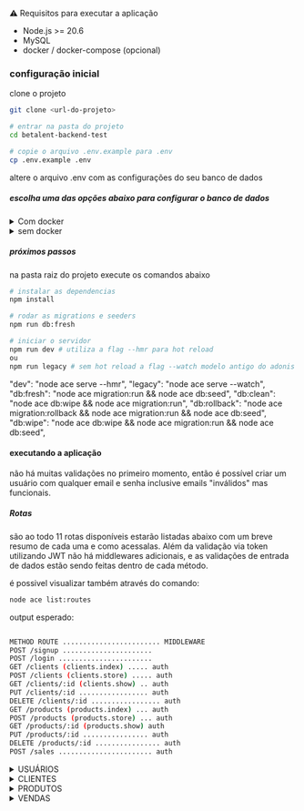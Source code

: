 :warning: Requisitos para executar a aplicação

- Node.js >= 20.6
- MySQL
- docker / docker-compose (opcional)

### configuração inicial

clone o projeto

```bash
git clone <url-do-projeto>

# entrar na pasta do projeto
cd betalent-backend-test

# copie o arquivo .env.example para .env
cp .env.example .env
```

altere o arquivo .env com as configurações do seu banco de dados

##### escolha uma das opções abaixo para configurar o banco de dados

<details>
  <summary>Com docker</summary>
-
```bash
docker-compose up -d
```
</details>

<details>
<summary>sem docker</summary>

garanta que o mysql esteja rodando e crie manualmente o database com o nome
que preferir mas que esteja de acordo com o arquivo .env

```bash
# acessar o mysql
mysql -u root -p

#caso queira criar um usuario para a aplicação (opcional)
CREATE USER 'nome_do_usuario' IDENTIFIED BY 'senha_do_usuario';

# criar o database
CREATE DATABASE nome_do_database;
```

</details>

##### próximos passos

na pasta raiz do projeto execute os comandos abaixo

```bash
# instalar as dependencias
npm install

# rodar as migrations e seeders
npm run db:fresh

# iniciar o servidor
npm run dev # utiliza a flag --hmr para hot reload
ou
npm run legacy # sem hot reload a flag --watch modelo antigo do adonis
```

"dev": "node ace serve --hmr",
"legacy": "node ace serve --watch",
"db:fresh": "node ace migration:run && node ace db:seed",
"db:clean": "node ace db:wipe && node ace migration:run",
"db:rollback":
"node ace migration:rollback && node ace migration:run && node ace db:seed",
"db:wipe": "node ace db:wipe && node ace migration:run && node ace db:seed",

#### executando a aplicação

não há muitas validações no primeiro momento, então é possível criar um usuário
com qualquer email e senha inclusive emails "inválidos" mas funcionais.

##### Rotas

são ao todo 11 rotas disponíveis estarão listadas abaixo com um breve resumo de
cada uma e como acessalas.
Além da validação via token utilizando JWT não há middlewares adicionais,
e as validações de entrada de dados estão sendo feitas dentro de cada método.

é possivel visualizar também através do comando:

```bash
node ace list:routes
```

output esperado:

```bash

METHOD ROUTE ........................ MIDDLEWARE
POST /signup ......................
POST /login .......................
GET /clients (clients.index) ..... auth
POST /clients (clients.store) ..... auth
GET /clients/:id (clients.show) .. auth
PUT /clients/:id ................. auth
DELETE /clients/:id ................. auth
GET /products (products.index) ... auth
POST /products (products.store) ... auth
GET /products/:id (products.show) auth
PUT /products/:id ................ auth
DELETE /products/:id ................ auth
POST /sales ....................... auth
```

<details>
  <summary>USUÁRIOS</summary>

- POST /signup

  cria um novo usuário, é necessário passar um email e senha

  input:

  ```json
  {
    "email": "email1@gmail.com",
    "password": "123456"
  }
  ```

  output:

  ```json
  {
    "email": "email1@gmail.com",
    "createdAt": "2024-07-24T18:59:44.504+00:00",
    "updatedAt": "2024-07-24T18:59:44.504+00:00",
    "id": 1
  }
  ```

- POST /login
  realiza o login do usuário, é necessário passar um email e senha

        input:

  ```json
  {
    "email": "user@gmail.com",
    "password": "123456"
  }
  ```

  output:

  ```json
  {
    "type": "bearer",
    "token": "eyJhbGciOiJIUzI1NiIsInR5cCI6IkpXVCJ9.eyJ1c2VySWQiOjMsImlhdCI6MTcyMTg0NzcyMX0.sjtXsyGc-VeF2w-v5JZHg9c06_rjSTi3-8OboINhMWI"
  }
  ```

  </details>

<details>
  <summary>CLIENTES</summary>

- GET /clients (index)
  lista todos os clientes cadastrados
  output:

  ```json
      {
          "id": 1,
          "name": "Client 1",
          "phone": "123456789",
          "state": "Estado 1"
      },
      {
          "id": 2,
          "name": "Client 2",
          "phone": "987654321",
          "state": "Estado 2"
      }
  ```

- GET /clients/:id (show)
  mostra um cliente específico para buscar entre datas é necessário passar o mês, ano ou ambos
  /clients/:id?month=10&year=2024
  output:

  ```json
  {
    "id": 1,
    "name": "Client 1",
    "cpf": "123123123123",
    "createdAt": "2024-07-24T18:18:39.000+00:00",
    "updatedAt": "2024-07-24T18:18:39.000+00:00",
    "sales": [
      {
        "id": 1,
        "quantity": 3,
        "totalPrice": "30.00",
        "createdAt": "2024-07-24T18:18:39.000+00:00",
        "clientId": 1
      }
    ]
  }
  ```

- POST /clients (store)
  cria um novo cliente, é necessário passar todos os campos disponíveis com exceção do complement

  input:

  ```json
  {
    "name": "Client 1",
    "cpf": "123123123123",
    "phone": "999999999",
    "street": "Rua 1",
    "streetNumber": "12",
    "neighborhood": "Bairro 1",
    "city": "Cidade 1",
    "state": "Estado 1",
    "zipCode": "11111111"
  }
  ```

  output:

  ```json
  {
    "id": 1,
    "name": "Client 1",
    "cpf": "123123123123",
    "phone": "999999999",
    "street": "Rua 1",
    "streetNumber": "12",
    "neighborhood": "Bairro 1",
    "city": "Cidade 1",
    "state": "Estado 1",
    "zipCode": "11111111",
    "createdAt": "2024-07-24T18:18:39.000+00:00",
    "updatedAt": "2024-07-24T18:18:39.000+00:00"
  }
  ```

- PUT /clients/:id
  atualiza um cliente específico, é necessário passar pelo menos um dos campos disponiveis

  input:

  ```json
  {
    "name": "Client 1",
    "phone": "999999999",
    "complement": "complemento",
    "street": "Rua 1",
    "streetNumber": "12",
    "neighborhood": "Bairro 1",
    "city": "Cidade 1",
    "state": "Estado 1",
    "zipCode": "11111111"
  }
  ```

  ```json
  {
    "name": "Client 1",
    "complement": "complemento",
    "state": "Estado 1"
  }
  ```

  output:

  ```json
  {
    "message": "Client updated"
  }
  ```

- DELETE /clients/:id
  deleta um cliente específico

  output:

  ```json
  {
    "message": "Client deleted"
  }
  ```

</details>

<details>
  <summary>PRODUTOS</summary>

- GET /products (index)
  lista todos os produtos cadastrados com exceção dos produtos deletados
  output:

  ```json
    {
        "id": 1,
        "name": "Product 1",
        "price": "10.00",
    },
    {
        "id": 2,
        "name": "Product 2",
        "price": "20.00",
    }
  ```

- GET /products/:id (show)
  mostra um produto específico
  output:

  ```json
  {
    "id": 1,
    "name": "Product 1",
    "description": "Descrição do produto 1",
    "price": "10.00",
    "isDeleted": 0,
    "createdAt": "2024-07-24T18:18:39.000+00:00",
    "updatedAt": "2024-07-24T18:18:39.000+00:00"
  }
  ```

- POST /products (store)
  cria um novo produto, é necessário passar todos os campos disponíveis
  Não sera possível criar um produto com o mesmo nome de um produto existente
  input:

  ```json
  {
    "name": "Product 1",
    "description": "Descrição do produto 1",
    "price": "10.00"
  }
  ```

  output:

  ```json
  {
    "id": 1,
    "name": "Product 1",
    "description": "Descrição do produto 1",
    "price": "10.00",
    "isDeleted": 0,
    "createdAt": "2024-07-24T18:18:39.000+00:00",
    "updatedAt": "2024-07-24T18:18:39.000+00:00"
  }
  ```

- PUT /products/:id
  atualiza um produto específico, é necessário passar pelo menos um dos campos disponiveis
  input:

  ```json
  {
    "name": "Product 1",
    "description": "Descrição do produto 1",
    "price": "10.00"
  }
  ```

  output:

  ```json
  {
    "message": "Product updated"
  }
  ```

- DELETE /products/:id
  deleta um produto específico
  output:

  ```json
  {
    "message": "Product deleted"
  }
  ```

</details>

<details>
  <summary>VENDAS</summary>

- POST /sales

  cria uma nova venda, é necessário passar o id do cliente e um produto além da quantidade
  input:

  ```json
  {
    "clientId": 1,
    "productId": 1,
    "quantity": 3
  }
  ```

  output:

  ```json
  {
    "id": 1,
    "clientId": 1,
    "productId": 1,
    "quantity": 3,
    "unitPrice": "10.00",
    "totalPrice": "30.00",
    "createdAt": "2024-07-24T18:18:39.000+00:00",
    "updatedAt": "2024-07-24T18:18:39.000+00:00"
  }
  ```

  </details>
